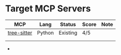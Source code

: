 # Target MCP Servers

| MCP              | Lang   | Status   | Score | Note |
| ---------------- | ------ | -------- | ----- | ---- |
| [tree-sitter][1] | Python | Existing | 4/5   |      |
|                  |        |          |       |      |
|                  |        |          |       |      |

- [1]: https://github.com/wrale/mcp-server-tree-sitter "Tree-sitter"
